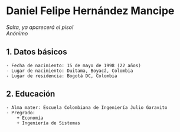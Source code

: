 # Daniel Felipe Hernández Mancipe

*Salta, ya aparecerá el piso!*\
*Anónimo*

## 1. Datos básicos
	- Fecha de nacimiento: 15 de mayo de 1998 (22 años)
	- Lugar de nacimiento: Duitama, Boyacá, Colombia
	- Lugar de residencia: Bogotá DC, Colombia
## 2. Educación
	- Alma mater: Escuela Colombiana de Ingeniería Julio Garavito
	- Pregrado:
		+ Economía
		+ Ingeniería de Sistemas
